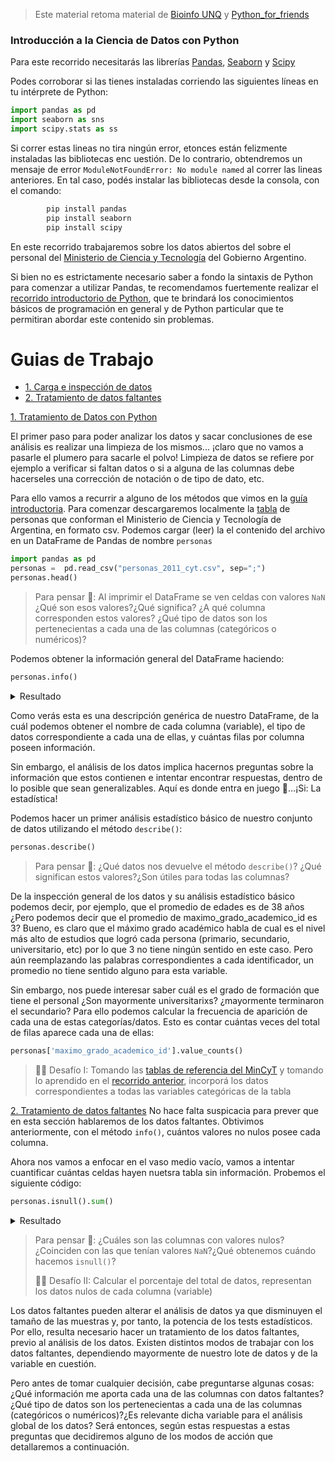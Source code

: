 > Este material retoma material de [Bioinfo UNQ](https://github.com/AJVelezRueda/Bioinfo_UNQ/tree/master/Trabajos_Practicos/Estadistica_con_pandas) y [Python_for_friends](https://github.com/jennifergc/Python_for_friends/tree/Angie)


### Introducción a la Ciencia de Datos con Python

Para este recorrido necesitarás las librerías [Pandas](https://pandas.pydata.org/), [Seaborn](https://seaborn.pydata.org/) y [Scipy](https://www.scipy.org/)


Podes corroborar si las tienes instaladas corriendo las siguientes líneas en tu intérprete de Python:

```python
import pandas as pd
import seaborn as sns
import scipy.stats as ss
```

Si correr estas lineas no tira ningún error, etonces están felizmente instaladas las bibliotecas enc uestión. De lo contrario, obtendremos un mensaje de error `ModuleNotFoundError: No module named` al correr las lineas anteriores. En tal caso, podés instalar las bibliotecas desde la consola, con el comando:

```bash
        pip install pandas
        pip install seaborn
        pip install scipy
```

En este recorrido trabajaremos sobre los datos abiertos del sobre el personal del [Ministerio de Ciencia y Tecnología](https://datasets.datos.mincyt.gob.ar/dataset/personal-de-ciencia-y-tecnologia/archivo/11dca5bb-9a5f-4da5-b040-28957126be18) del Gobierno Argentino. 

Si bien no es estrictamente necesario saber a fondo la sintaxis de Python para comenzar a utilizar Pandas, te recomendamos fuertemente realizar el [recorrido introductorio de Python](https://github.com/AJVelezRueda/UCEMA_Fundamentos_de_informatica/blob/master/Python_intro/intro_python_tutorial.md), que te brindará los conocimientos básicos de programación en general y de Python particular que te permitiran abordar este contenido sin problemas.

# Guias de Trabajo
 * [1. Carga e inspección de datos](#1-carga)
 * [2. Tratamiento de datos faltantes](#2-faltantes)


[1. Tratamiento de Datos con Python](#1-carga)

El primer paso para poder analizar los datos y sacar conclusiones de ese análisis es realizar una
limpieza de los mismos... ¡claro que no vamos a pasarle el plumero para sacarle el polvo! Limpieza de datos se refiere por ejemplo a verificar si faltan datos o si a alguna de las columnas debe hacerseles una corrección de notación o de tipo de dato, etc.

Para ello vamos a recurrir a alguno de los métodos que vimos en la [guía introductoria](https://github.com/flbulgarelli/recursos-python/blob/master/2_Ciencia_de_datos_pandas/Introducci%C3%B3n_pandas.md). Para comenzar descargaremos localmente la [tabla](https://datasets.datos.mincyt.gob.ar/dataset/personal-de-ciencia-y-tecnologia/archivo/11dca5bb-9a5f-4da5-b040-28957126be18) de personas que conforman el Ministerio de Ciencia y Tecnología de Argentina, en formato csv. Podemos cargar (leer) la el contenido del archivo en un DataFrame de Pandas de nombre `personas`

```python
import pandas as pd
personas =  pd.read_csv("personas_2011_cyt.csv", sep=";")
personas.head()
```

> Para pensar 🤔: Al imprimir el DataFrame se ven celdas con valores `NaN` ¿Qué son esos valores?¿Qué significa? ¿A qué columna corresponden estos valores? ¿Qué tipo de datos son los pertenecientas a cada una de las columnas (categóricos o numéricos)?

Podemos obtener la información general del DataFrame haciendo:


```python
personas.info()
```

<details>
  <summary>Resultado</summary>

```python
<class 'pandas.core.frame.DataFrame'>
RangeIndex: 68552 entries, 0 to 68551
Data columns (total 21 columns):
 #   Column                                Non-Null Count  Dtype  
---  ------                                --------------  -----  
 0   persona_id                            68552 non-null  int64  
 1   anio                                  68552 non-null  int64  
 2   sexo_id                               68552 non-null  int64  
 3   edad                                  68552 non-null  int64  
 4   maximo_grado_academico_id             68552 non-null  int64  
 5   disciplina_maximo_grado_academico_id  68552 non-null  int64  
 6   disciplina_titulo_grado_id            68552 non-null  int64  
 7   disciplina_experticia_id              68552 non-null  int64  
 8   tipo_personal_id                      68552 non-null  int64  
 9   producciones_ult_anio                 68552 non-null  int64  
 10  producciones_ult_2_anios              68552 non-null  int64  
 11  producciones_ult_3_anios              68552 non-null  int64  
 12  producciones_ult_4_anios              68552 non-null  int64  
 13  institucion_trabajo_id                68552 non-null  int64  
 14  seniority_level                       68552 non-null  object 
 15  categoria_conicet_id                  48640 non-null  float64
 16  categoria_incentivos                  48640 non-null  float64
 17  max_dedicacion_horaria_docente_id     48640 non-null  float64
 18  institucion_cargo_docente_id          48640 non-null  float64
 19  clase_cargo_docente_id                48640 non-null  float64
 20  tipo_condicion_docente_id             48640 non-null  float64
dtypes: float64(6), int64(14), object(1)
memory usage: 11.0+ MB
```
</details>

Como verás esta es una descripción genérica de nuestro DataFrame, de la cuál podemos obtener el nombre de cada columna (variable), el tipo de datos correspondiente a cada una de ellas, y cuántas filas por columna poseen información.

Sin embargo, el análisis de los datos implica hacernos preguntas sobre la información que estos contienen e intentar encontrar respuestas, dentro de lo posible que sean generalizables. Aquí es donde entra en juego 🥁...¡Si: La estadística!

Podemos hacer un primer análisis estadístico básico de nuestro conjunto de datos utilizando el método `describe()`:

```python
personas.describe()
```

> Para pensar 🤔: ¿Qué datos nos devuelve el método `describe()`? ¿Qué significan estos valores?¿Son útiles para todas las columnas?

De la inspección general de los datos y su análisis estadístico básico podemos decir, por ejemplo, que el promedio de edades es de 38 años ¿Pero podemos decir que el promedio de maximo_grado_academico_id es 3? Bueno, es claro que el máximo grado académico habla de cual es el nivel más alto de estudios que logró cada persona (primario, secundario, universitario, etc) por lo que 3 no tiene ningún sentido en este caso. Pero aún reemplazando las palabras correspondientes a cada identificador, un promedio no tiene sentido alguno para esta variable. 

Sin embargo, nos puede interesar saber cuál es el grado de formación que tiene el personal ¿Son mayormente universitarixs? ¿mayormente terminaron el secundario? Para ello podemos calcular la frecuencia de aparición de cada una de estas categorías/datos. Esto es contar cuántas veces del total de filas aparece cada una de ellas:

```python
personas['maximo_grado_academico_id'].value_counts()
```

>🧗‍♀️ Desafío I: Tomando las [tablas de referencia del MinCyT](https://datasets.datos.mincyt.gob.ar/dataset/personal-de-ciencia-y-tecnologia/archivo/11dca5bb-9a5f-4da5-b040-28957126be18) y tomando lo aprendido en el [recorrido anterior](https://github.com/flbulgarelli/recursos-python/blob/master/2_Ciencia_de_datos_pandas/Introducci%C3%B3n_pandas.md), incorporá los datos correspondientes a todas las variables categóricas de la tabla

[2. Tratamiento de datos faltantes](#2-faltantes)
No hace falta suspicacia para prever que en esta sección hablaremos de los datos faltantes. Obtivimos anteriormente, con el método `info()`, cuántos valores no nulos posee cada columna. 

Ahora nos vamos a enfocar en el vaso medio vacío, vamos a intentar cuantificar cuántas celdas hayen nuetsra tabla sin información. Probemos el siguiente código:

```python
personas.isnull().sum()
```

<details>
  <summary>Resultado</summary>

```python
persona_id                                  0
anio                                        0
sexo_id                                     0
edad                                        0
maximo_grado_academico_id                   0
disciplina_maximo_grado_academico_id        0
disciplina_titulo_grado_id                  0
disciplina_experticia_id                    0
tipo_personal_id                            0
producciones_ult_anio                       0
producciones_ult_2_anios                    0
producciones_ult_3_anios                    0
producciones_ult_4_anios                    0
institucion_trabajo_id                      0
seniority_level                             0
categoria_conicet_id                    19912
categoria_incentivos                    19912
max_dedicacion_horaria_docente_id       19912
institucion_cargo_docente_id            19912
clase_cargo_docente_id                  19912
tipo_condicion_docente_id               19912
dtype: int64
```
</details>



>
> Para pensar 🤔: ¿Cuáles son las columnas con valores nulos? ¿Coinciden con las que tenían valores `NaN`?¿Qué obtenemos cuándo hacemos `isnull()`?
>
>  🧗‍♀️ Desafío II: Calcular el porcentaje del total de datos, representan los datos nulos de cada columna (variable)
>


Los datos faltantes pueden alterar el análisis de datos ya que disminuyen el tamaño de las muestras y, por tanto, la potencia de los tests estadísticos. Por ello, resulta necesario hacer un tratamiento de los datos faltantes, previo al análisis de los datos. Existen distintos modos de trabajar con los datos faltantes, dependiendo mayormente de nuestro lote de datos y de la variable en cuestión. 

Pero antes de tomar cualquier decisión, cabe preguntarse algunas cosas: ¿Qué información me aporta cada una de las columnas con datos faltantes? ¿Qué tipo de datos son los pertenecientas a cada una de las columnas (categóricos o numéricos)?¿Es relevante dicha variable para el análisis global de los datos? Será entonces, según estas respuestas a estas preguntas que decidiremos alguno de los modos de acción que detallaremos a continuación.